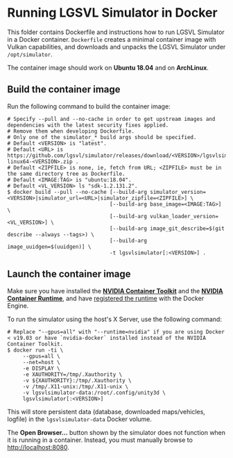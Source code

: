 # Running LGSVL Simulator in Docker

This folder contains Dockerfile and instructions how to run LGSVL Simulator in a Docker container. `Dockerfile` creates a minimal container image with Vulkan capabilities, and downloads and unpacks the LGSVL Simulator under `/opt/simulator`.

The container image should work on __Ubuntu 18.04__ and on __ArchLinux__.

## Build the container image
Run the following command to build the container image:

```shell
# Specify --pull and --no-cache in order to get upstream images and dependencies with the latest security fixes applied.
# Remove them when developing Dockerfile.
# Only one of the simulator_* build args should be specified.
# Default <VERSION> is "latest".
# Default <URL> is https://github.com/lgsvl/simulator/releases/download/<VERSION>/lgsvlsimulator-linux64-<VERSION>.zip .
# Default <ZIPFILE> is none, ie, fetch from URL; <ZIPFILE> must be in the same directory tree as Dockerfile.
# Default <IMAGE:TAG> is "ubuntu:18.04".
# Default <VL_VERSION> ls "sdk-1.2.131.2".
$ docker build --pull --no-cache [--build-arg simulator_version=<VERSION>|simulator_url=<URL>|simulator_zipfile=<ZIPFILE>] \
                                 [--build-arg base_image=<IMAGE:TAG>] \
                                 [--build-arg vulkan_loader_version=<VL_VERSION>] \
                                 [--build-arg image_git_describe=$(git describe --always --tags>) \
                                 [--build-arg image_uuidgen=$(uuidgen)] \
                                 -t lgsvlsimulator[:<VERSION>] .
```

## Launch the container image

Make sure you have installed the [**NVIDIA Container Toolkit**](https://github.com/NVIDIA/nvidia-docker#quickstart) and the
[**NVIDIA Container Runtime**](https://github.com/NVIDIA/nvidia-container-runtime#installation), and have
[registered the runtime](https://github.com/NVIDIA/nvidia-container-runtime#docker-engine-setup) with the Docker Engine.

To run the simulator using the host's X Server, use the following command:

```shell
# Replace "--gpus=all" with "--runtime=nvidia" if you are using Docker < v19.03 or have `nvidia-docker` installed instead of the NVIDIA Container Toolkit.
$ docker run -ti \
     --gpus=all \
     --net=host \
     -e DISPLAY \
     -e XAUTHORITY=/tmp/.Xauthority \
     -v ${XAUTHORITY}:/tmp/.Xauthority \
     -v /tmp/.X11-unix:/tmp/.X11-unix \
     -v lgsvlsimulator-data:/root/.config/unity3d \
     lgsvlsimulator[:<VERSION>]
```

This will store persistent data (database, downloaded maps/vehicles, logfile) in the `lgsvlsimulator-data` Docker volume.

The **Open Browser...** button shown by the simulator does not function when it is running in a container. Instead, you must
manually browse to <http://localhost:8080>.
